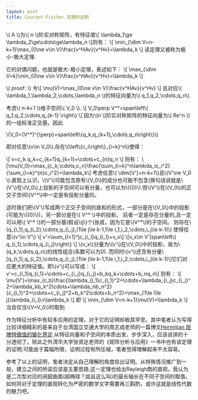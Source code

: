 ```yaml
---
layout: post
title: Courant-Fischer 定理的证明
---
```

\\( A \\)为\\( n \\)阶实对称矩阵，有特征值\\[ \lambda_1\ge \lambda_2\ge\cdots\ge\lambda_n \\]则有：
\\[ \min_{\dim V=n-k+1}\max_{0\ne v\in V}\frac{v^HAv}{v^Hv}=\lambda_k \\]
该定理又被称为极小-极大定理.

<!--more-->

它的对偶问题，也就是极大-极小定理，表述如下：
\\[ \max_{\dim V=k}\min_{0\ne v\in V}\frac{v^HAv}{v^Hv}=\lambda_k \\]

\\( proof: \\)
令\\[ \mu(V)=\max_{0\ne v\in V}\frac{v^HAv}{v^Hv} \\]
且对应\\( \lambda_1,\lambda_2,\cdots,\lambda_n \\)的特征向量为\\( q_1,q_2,\cdots,q_n\\).

考虑\\( n-k+1 \\)维子空间\\( V_0 \\).
\\[ V_0\perp V^*=span\left\\{ q_1,q_2,\cdots,q_{k-1} \right\\} \\]
因为\\(n \\)阶实对称矩阵的特征向量为\\( Re^n \\)的一组标准正交基。因此

\\(V_0=(V^*)^{\perp}=span\left\\{q_k,q_{k+1},\cdots,q_n\right\\}\\)

即对任意\\(v\in V_0\\),存在\\(\left\\{c_i\right\\}_{i=k}^n\\)使得：

\\[ v=c_k q_k+c_{k+1}q_{k+1}+\cdots+c_{n}q_n \\]
则有：
\\[\mu(V_0)=\max_{c_k,\cdots,c_n}\frac{\sum_{i=k}^n\lambda_ic_i^2}{\sum_{i=k}^{n}c_i^2}=\lambda_k\\]
考虑任意\\( \dim{V'}=n-k+1\\)且\\(V'\ne V_0 \\).直观上认识，\\(V'\\)可能包含原有\\(V_0\\)的成分也可能不包含(换句话说就是\\(V'\\)在\\(V_0\\)上投影的子空间可以有分量，也可以为\\(\{0\}\\).但\\(V'\\)在\\(V_0\\)的正交子空间\\(V^*\\)中一定是有投影分量的。

这时我们把\\(V'\\)写成两个正交子空间的直和的形式，一部分是在\\(V_0\\)中的投影(可能为\\(\{0\}\\))，另一部分是在\\( V^* \\)中的投影。
后者一定是存在分量的,且一定可以用\\( V^* \\)的一部分基(假设\\(j\\)个)张成，因为它是\\(V^*\\)的子空间。
则存在\\(q_{i_1},q_{i_2},\cdots,q_{i_j},(1\le j\le k-1,1\le i_1,i_2,\cdots,i_j\le k-1)\\) 使得任意\\(v'\in V'\\)
\\[ v'=\sum_{l=1}^jc_{i_l}q_{i_l}+v_x\\] 
\\[v_x\in V'|span\left\\{ q_{i_1},\cdots,q_{i_j}\right\\} \\]
\\(v_x\\)分量为\\(v'\\)在\\(V_0\\)中的投影，故为\\(q_k,\cdots,q_n\\)的线性组合(系数可以为0).
而同时\\(v'\\)还含有分量\\[q_{i_1},q_{i_2},\cdots,q_{i_j},(1\le j\le k-1,1\le i_1,i_2,\cdots,i_j\le k-1)\\]它们对应更大的特征值。即\\(v'\\)可以写成：
\\[ v'=c_{i_1}q_{i_1}+\cdots+c_{i_j}q_{i_j}+b_kq_k+\cdots+b_nq_n\\]
则有：
\\[ \mu(V')=\max_{c,b}\frac{\lambda_{i_1}c_{i_1}^2+\cdots+\lambda_{i_j}c_{i_j}^2+\lambda_kb_k^2\cdots+\lambda_nb_n^2}{c_{i_1}^2+\cdots+c_{i_j}^2+b_k^2\cdots+b_n^2}=\max_{1\le l\le j}\lambda_{i_l}>\lambda_k \\]
即
\\[ \min_{\dim V=n-k+1}\mu(V)=\lambda_k \\]
当且仅当\\(V=V_0\\)时取到.

作为特征分析中有较多应用的定理，对于它的证明却极其罕至。其中笔者认为写得比较详细精彩的是来自于台湾国立交通大学的周志成老师的一篇博文<a href="https://ccjou.wordpress.com/2010/03/16/hermitian-%E7%9F%A9%E9%99%A3%E7%89%B9%E5%BE%B5%E5%80%BC%E7%9A%84%E8%AE%8A%E5%8C%96%E7%95%8C%E5%AE%9A/">Hermitian 矩陣特徵值的變化界定</a>.从特征向量和子空间的本质出发，步步深入，应该说讲的十分透彻了。除此之外清华大学张贤达老师的《矩阵分析与应用》一书中也有该定理的证明;可能由于篇幅所限，证明过程有所压缩，笔者觉得理解起来不太容易。

参考了以上的证明，笔者决定从自己理解的角度给出证明。从特殊情况推广到一般，建立之间的桥梁应该是主要思路;这一定理也给出Rayleigh商的直观，我认为是二次型对应的闭超曲面(超椭球？姑且这么叫)的最长轴长在不同子空间的取值。如何将对于定理的直观转化为严密的数学文字需要再三斟酌，或许这就是线性代数的魅力吧。

